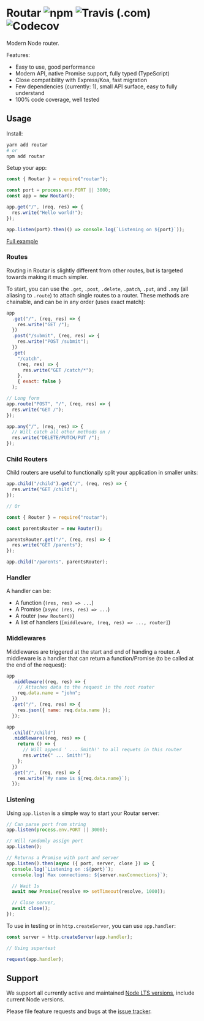 # Routar ![npm](https://img.shields.io/npm/v/routar.svg) ![Travis (.com)](https://img.shields.io/travis/com/Cretezy/routar.svg) ![Codecov](https://img.shields.io/codecov/c/github/Cretezy/routar.svg)

Modern Node router.

Features:

- Easy to use, good performance
- Modern API, native Promise support, fully typed (TypeScript)
- Close compatibility with Express/Koa, fast migration
- Few dependencies (currently: 1), small API surface, easy to fully understand
- 100% code coverage, well tested

## Usage

Install:

```bash
yarn add routar
# or
npm add routar
```

Setup your app:

```js
const { Routar } = require("routar");

const port = process.env.PORT || 3000;
const app = new Routar();

app.get("/", (req, res) => {
  res.write("Hello world!");
});

app.listen(port).then(() => console.log(`Listening on ${port}`));
```

[Full example](example)

### Routes

Routing in Routar is slightly different from other routes, but is targeted towards making it much simpler.

To start, you can use the `.get`, `.post`, `.delete`, `.patch`, `.put`, and `.any` (all aliasing to `.route`) to attach single routes to a router. These methods are chainable, and can be in any order (uses exact match):

```js
app
  .get("/", (req, res) => {
    res.write("GET /");
  })
  .post("/submit", (req, res) => {
    res.write("POST /submit");
  })
  .get(
    "/catch",
    (req, res) => {
      res.write("GET /catch/*");
    },
    { exact: false }
  );

// Long form
app.route("POST", "/", (req, res) => {
  res.write("GET /");
});

app.any("/", (req, res) => {
  // Will catch all other methods on /
  res.write("DELETE/PUTCH/PUT /");
});
```

### Child Routers

Child routers are useful to functionally split your application in smaller units:

```js
app.child("/child").get("/", (req, res) => {
  res.write("GET /child");
});

// Or

const { Router } = require("routar");

const parentsRouter = new Router();

parentsRouter.get("/", (req, res) => {
  res.write("GET /parents");
});

app.child("/parents", parentsRouter);
```

### Handler

A handler can be:

- A function (`(res, res) => ...`)
- A Promise (`async (res, res) => ...`)
- A router (`new Router()`)
- A list of handlers (`[middleware, (req, res) => ..., router]`)

### Middlewares

Middlewares are triggered at the start and end of handing a router. A middleware is a handler that can return a function/Promise (to be called at the end of the request):

```js
app
  .middleware((req, res) => {
    // Attaches data to the request in the root router
    req.data.name = "john";
  })
  .get("/", (req, res) => {
    res.json({ name: req.data.name });
  });

app
  .child("/child")
  .middleware((req, res) => {
    return () => {
      // Will append ' ... Smith!' to all requets in this router
      res.write(" ... Smith!");
    };
  })
  .get("/", (req, res) => {
    res.write(`My name is ${req.data.name}`);
  });
```

### Listening

Using `app.listen` is a simple way to start your Routar server:

```js
// Can parse port from string
app.listen(process.env.PORT || 3000);

// Will randomly assign port
app.listen();

// Returns a Promise with port and server
app.listen().then(async ({ port, server, close }) => {
  console.log(`Listening on :${port}`);
  console.log(`Max connections: ${server.maxConnections}`);

  // Wait 1s
  await new Promise(resolve => setTimeout(resolve, 1000));

  // Close server,
  await close();
});
```

To use in testing or in `http.createServer`, you can use `app.handler`:

```js
const server = http.createServer(app.handler);

// Using supertest

request(app.handler);
```

## Support

We support all currently active and maintained [Node LTS versions](https://github.com/nodejs/Release), include current Node versions.

Please file feature requests and bugs at the [issue tracker](https://github.com/Cretezy/routar/issues).
